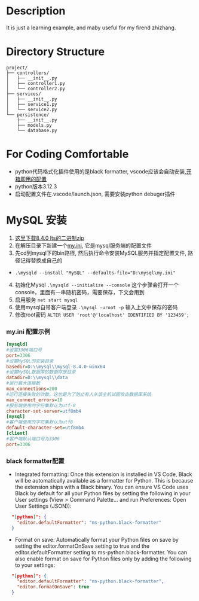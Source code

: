 # Description
It is just a learning example, and maby useful for my firend zhizhang.


# Directory Structure
```
project/
├── controllers/
│   ├── __init__.py
│   ├── controller1.py
│   └── controller2.py
├── services/
│   ├── __init__.py
│   ├── service1.py
│   └── service2.py
└── persistence/
    ├── __init__.py
    ├── models.py
    └── database.py
```
# For Coding Comfortable
- python代码格式化插件使用的是black formatter, vscode应该会自动安装,[开箱即用的配置](#black-formatter配置)
- python版本3.12.3
- 启动配置文件在.vscode/launch.json, 需要安装python debuger插件

# MySQL 安装
 1. [这里下载8.4.0 lts的二进制zip](https://dev.mysql.com/downloads/mysql/)
 2. 在解压目录下新建一个[my.ini](#myini-配置示例), 它是mysql服务端的配置文件
 3. 先cd到mysql下的bin路径, 然后执行命令安装MySQL服务并指定配置文件,  路径记得替换成自己的
 - ```.\mysqld --install "MySQL" --defaults-file="D:\mysql\my.ini"```
 4. 初始化Mysql ``` .\mysqld --initialize --console ``` 这个步骤会打开一个console，里面有一串随机密码，需要保存，下文会用到
 5. 启用服务 ``` net start mysql ```
 6. 使用mysql自带客户端登录 ``` .\mysql -uroot -p ``` 输入上文中保存的密码
 7. 修改root密码 ``` ALTER USER 'root'@'localhost' IDENTIFIED BY '123459'; ```


### my.ini 配置示例
```ini
[mysqld]
#设置3306端口号
port=3306
#设置MySQL的安装目录
basedir=D:\\mysql\\mysql-8.4.0-winx64
#设置MySQL数据库的数据存放目录
datadir=D:\\mysql\\data
#运行最大连接数
max_connections=200
#运行连接失败的次数。这也是为了防止有人从该主机试图攻击数据库系统
max_connect_errors=10
#服务端使用的字符集默认为utf-8
character-set-server=utf8mb4
[mysql]
#客户端使用的字符集默认为utf8
default-character-set=utf8mb4
[client]
#客户端默认端口号为3306
port=3306
```

### black formatter配置
- Integrated formatting: Once this extension is installed in VS Code, Black will be automatically available as a formatter for Python. This is because the extension ships with a Black binary. You can ensure VS Code uses Black by default for all your Python files by setting the following in your User settings (View > Command Palette... and run Preferences: Open User Settings (JSON)):
```json
  "[python]": {
    "editor.defaultFormatter": "ms-python.black-formatter"
  }
```
- Format on save: Automatically format your Python files on save by setting the editor.formatOnSave setting to true and the editor.defaultFormatter setting to ms-python.black-formatter. You can also enable format on save for Python files only by adding the following to your settings:
```json
  "[python]": {
    "editor.defaultFormatter": "ms-python.black-formatter",
    "editor.formatOnSave": true
  }
```